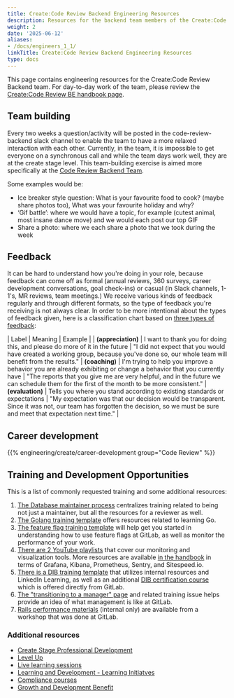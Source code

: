 ```yaml
---
title: Create:Code Review Backend Engineering Resources
description: Resources for the backend team members of the Create:Code Review group
weight: 2
date: '2025-06-12'
aliases:
- /docs/engineers_1_1/
linkTitle: Create:Code Review Backend Engineering Resources
type: docs
---
```


This page contains engineering resources for the Create:Code Review Backend team. For day-to-day work of the team, please review the [Create:Code Review BE handbook page](/handbook/engineering/development/dev/create/code-review/backend/).

## Team building

Every two weeks a question/activity will be posted in the code-review-backend slack channel to enable the team to have a more relaxed interaction with each other. Currently, in the team, it is impossible to get everyone on a synchronous call and while the team days work well, they are at the create stage level. This team-building exercise is aimed more specifically at the [Code Review Backend Team](/handbook/engineering/development/dev/create/code-review/backend/#team-members).

Some examples would be:

- Ice breaker style question: What is your favourite food to cook? (maybe share photos too), What was your favourite holiday and why?
- ‘Gif battle’: where we would have a topic, for example (cutest animal, most insane dance move) and we would each post our top GIF
- Share a photo: where we each share a photo that we took during the week

## Feedback

It can be hard to understand how you're doing in your role, because feedback can come off as formal (annual reviews, 360 surveys, career development conversations, goal check-ins) or casual (in Slack channels, 1-1's, MR reviews, team meetings.) We receive various kinds of feedback regularly and through different formats, so the type of feedback you're receiving is not always clear. In order to be more intentional about the types of feedback given, here is a classification chart based on [three types of feedback](https://forimpact.org/three-types-feedback/#:~:text=%E2%80%9CFeedback%20comes%20in%20three%20forms,about%20relationship%20and%20human%20connection.):

| Label | Meaning | Example |
| **(appreciation)** | I want to thank you for doing this, and please do more of it in the future | "I did not expect that you would have created a working group, because you've done so, our whole team will benefit from the results."
| **(coaching)** | I'm trying to help you improve a behavior you are already exhibiting or change a behavior that you currently have | "The reports that you give me are very helpful, and in the future we can schedule them for the first of the month to be more consistent."
| **(evaluation)** | Tells you where you stand according to existing standards or expectations | "My expectation was that our decision would be transparent. Since it was not, our team has forgotten the decision, so we must be sure and meet that expectation next time." |

## Career development

{{% engineering/create/career-development group="Code Review" %}}

## Training and Development Opportunities

This is a list of commonly requested training and some additional resources:

1. [The Database maintainer process](https://gitlab.com/gitlab-com/www-gitlab-com/-/blob/master/sites/handbook/source/handbook/engineering/workflow/code-review/index.md#project-maintainer-process-for-gitlab-database) centralizes training related to being not just a maintainer, but all the resources for a reviewer as well.
1. [The Golang training template](https://gitlab.com/gitlab-com/www-gitlab-com/-/blob/master/.gitlab/issue_templates/golang_training.md) offers resources related to learning Go.
1. [The feature flag training template](https://gitlab.com/gitlab-com/www-gitlab-com/-/blob/master/.gitlab/issue_templates/feature-flag-training.md) will help get you started in understanding how to use feature flags at GitLab, as well as monitor the performance of your work.
1. [There are 2 YouTube playlists](/handbook/engineering/monitoring/#related-videos) that cover our monitoring and visualization tools. More resources are available [in the handbook](/handbook/engineering/monitoring/) in terms of Grafana, Kibana, Prometheus, Sentry, and Sitespeed.io.
1. [There is a DIB training template](https://gitlab.com/gitlab-com/people-group/dib-diversity-inclusion-and-belonging/diversity-and-inclusion/-/blob/master/.gitlab/issue_templates/diversity-inclusion-belonging-training-template.md) that utilizes internal resources and LinkedIn Learning, as well as an additional [DIB certification course](https://levelup.gitlab.com/access/saml/login/internal-team-members?returnTo=https://levelup.gitlab.com/learn/course/dib-training-certification) which is offered directly from GitLab.
1. [The "transitioning to a manager" page](/handbook/people-group/learning-and-development/manager-development/) and related training issue helps provide an idea of what management is like at GitLab.
1. [Rails performance materials](https://gitlab.com/gitlab-org/memory-team/team-tasks/-/issues/35) (internal only) are available from a workshop that was done at GitLab.

### Additional resources

- [Create Stage Professional Development](/handbook/engineering/development/dev/create/#professional-development)
- [Level Up](https://levelup.gitlab.com/learn/dashboard)
- [Live learning sessions](/handbook/people-group/learning-and-development/#learning-sessions)
- [Learning and Development - Learning Initiatves](/handbook/people-group/learning-and-development/learning-initiatives/)
- [Compliance courses](/handbook/people-group/learning-and-development/compliance-courses/)
- [Growth and Development Benefit](/handbook/total-rewards/benefits/general-and-entity-benefits/growth-and-development/)
